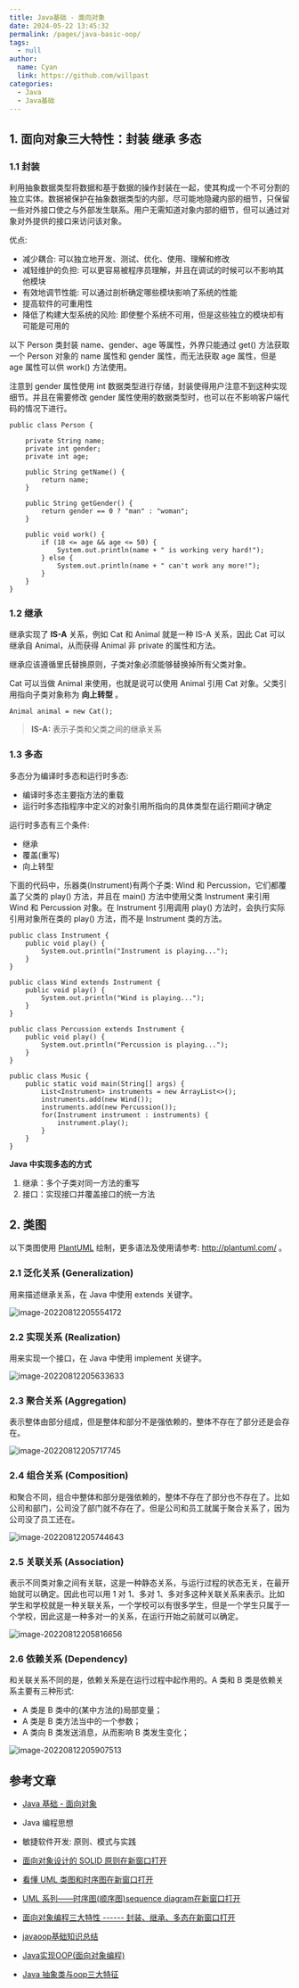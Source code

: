 ```yaml
---
title: Java基础 - 面向对象
date: 2024-05-22 13:45:32
permalink: /pages/java-basic-oop/
tags: 
  - null
author: 
  name: Cyan
  link: https://github.com/willpast
categories: 
  - Java
  - Java基础
---
```


## 1. 面向对象三大特性：封装 继承 多态

### 1.1 封装

利用抽象数据类型将数据和基于数据的操作封装在一起，使其构成一个不可分割的独立实体。数据被保护在抽象数据类型的内部，尽可能地隐藏内部的细节，只保留一些对外接口使之与外部发生联系。用户无需知道对象内部的细节，但可以通过对象对外提供的接口来访问该对象。

优点:

  * 减少耦合: 可以独立地开发、测试、优化、使用、理解和修改
  * 减轻维护的负担: 可以更容易被程序员理解，并且在调试的时候可以不影响其他模块
  * 有效地调节性能: 可以通过剖析确定哪些模块影响了系统的性能
  * 提高软件的可重用性
  * 降低了构建大型系统的风险: 即使整个系统不可用，但是这些独立的模块却有可能是可用的

以下 Person 类封装 name、gender、age 等属性，外界只能通过 get() 方法获取一个 Person 对象的 name 属性和
gender 属性，而无法获取 age 属性，但是 age 属性可以供 work() 方法使用。

注意到 gender 属性使用 int 数据类型进行存储，封装使得用户注意不到这种实现细节。并且在需要修改 gender
属性使用的数据类型时，也可以在不影响客户端代码的情况下进行。

    
    
    public class Person {
    
        private String name;
        private int gender;
        private int age;
    
        public String getName() {
            return name;
        }
    
        public String getGender() {
            return gender == 0 ? "man" : "woman";
        }
    
        public void work() {
            if (18 <= age && age <= 50) {
                System.out.println(name + " is working very hard!");
            } else {
                System.out.println(name + " can't work any more!");
            }
        }
    }
    

### 1.2 继承

继承实现了 **IS-A** 关系，例如 Cat 和 Animal 就是一种 IS-A 关系，因此 Cat 可以继承自 Animal，从而获得 Animal
非 private 的属性和方法。

继承应该遵循里氏替换原则，子类对象必须能够替换掉所有父类对象。

Cat 可以当做 Animal 来使用，也就是说可以使用 Animal 引用 Cat 对象。父类引用指向子类对象称为 **向上转型** 。

    
    
    Animal animal = new Cat();
    
> **IS-A:** 表示子类和父类之间的继承关系

### 1.3 多态

多态分为编译时多态和运行时多态:

  * 编译时多态主要指方法的重载
  * 运行时多态指程序中定义的对象引用所指向的具体类型在运行期间才确定

运行时多态有三个条件:

  * 继承
  * 覆盖(重写)
  * 向上转型

下面的代码中，乐器类(Instrument)有两个子类: Wind 和 Percussion，它们都覆盖了父类的 play() 方法，并且在 main()
方法中使用父类 Instrument 来引用 Wind 和 Percussion 对象。在 Instrument 引用调用 play()
方法时，会执行实际引用对象所在类的 play() 方法，而不是 Instrument 类的方法。

    
    
    public class Instrument {
        public void play() {
            System.out.println("Instrument is playing...");
        }
    }
    
    public class Wind extends Instrument {
        public void play() {
            System.out.println("Wind is playing...");
        }
    }
    
    public class Percussion extends Instrument {
        public void play() {
            System.out.println("Percussion is playing...");
        }
    }
    
    public class Music {
        public static void main(String[] args) {
            List<Instrument> instruments = new ArrayList<>();
            instruments.add(new Wind());
            instruments.add(new Percussion());
            for(Instrument instrument : instruments) {
                instrument.play();
            }
        }
    }
    

**Java 中实现多态的方式**
1. 继承：多个子类对同一方法的重写
2. 接口：实现接口并覆盖接口的统一方法

## 2. 类图

以下类图使用 [PlantUML](https://www.planttext.com/) 绘制，更多语法及使用请参考: http://plantuml.com/ 。

### 2.1 泛化关系 (Generalization)

用来描述继承关系，在 Java 中使用 extends 关键字。

![image-20220812205554172](https://cdn.jsdelivr.net/gh/willpast/image/blog/ka_java/image-20220812205554172.png)

### 2.2 实现关系 (Realization)

用来实现一个接口，在 Java 中使用 implement 关键字。

![image-20220812205633633](https://cdn.jsdelivr.net/gh/willpast/image/blog/ka_java/image-20220812205633633.png)

### 2.3 聚合关系 (Aggregation)

表示整体由部分组成，但是整体和部分不是强依赖的，整体不存在了部分还是会存在。

![image-20220812205717745](https://cdn.jsdelivr.net/gh/willpast/image/blog/ka_java/image-20220812205717745.png)

### 2.4 组合关系 (Composition)

和聚合不同，组合中整体和部分是强依赖的，整体不存在了部分也不存在了。比如公司和部门，公司没了部门就不存在了。但是公司和员工就属于聚合关系了，因为公司没了员工还在。

![image-20220812205744643](https://cdn.jsdelivr.net/gh/willpast/image/blog/ka_java/image-20220812205744643.png)

### 2.5 关联关系 (Association)

表示不同类对象之间有关联，这是一种静态关系，与运行过程的状态无关，在最开始就可以确定。因此也可以用 1 对 1、多对 1、多对多这种关联关系来表示。比如学生和学校就是一种关联关系，一个学校可以有很多学生，但是一个学生只属于一个学校，因此这是一种多对一的关系，在运行开始之前就可以确定。

![image-20220812205816656](https://cdn.jsdelivr.net/gh/willpast/image/blog/ka_java/image-20220812205816656.png)

### 2.6 依赖关系 (Dependency)

和关联关系不同的是，依赖关系是在运行过程中起作用的。A 类和 B 类是依赖关系主要有三种形式:

- A 类是 B 类中的(某中方法的)局部变量；
- A 类是 B 类方法当中的一个参数；
- A 类向 B 类发送消息，从而影响 B 类发生变化；

![image-20220812205907513](https://cdn.jsdelivr.net/gh/willpast/image/blog/ka_java/image-20220812205907513.png)

## 参考文章

  * [Java 基础 - 面向对象](https://pdai.tech/md/java/basic/java-basic-oop.html)

  * Java 编程思想

  * 敏捷软件开发: 原则、模式与实践

  * [面向对象设计的 SOLID 原则在新窗口打开](http://www.cnblogs.com/shanyou/archive/2009/09/21/1570716.html)

  * [看懂 UML 类图和时序图在新窗口打开](http://design-patterns.readthedocs.io/zh_CN/latest/read_uml.html#generalization)

  * [UML 系列——时序图(顺序图)sequence diagram在新窗口打开](http://www.cnblogs.com/wolf-sun/p/UML-Sequence-diagram.html)

  * [面向对象编程三大特性 ------ 封装、继承、多态在新窗口打开](http://blog.csdn.net/jianyuerensheng/article/details/51602015)

  * [javaoop基础知识总结](https://blog.csdn.net/weixin_38173324/article/details/70037927)

  * [Java实现OOP(面向对象编程)](https://www.cnblogs.com/AlanLee/p/6475334.html)

  * [Java 抽象类与oop三大特征](http://www.cnblogs.com/wujing-hubei/p/6012105.html)